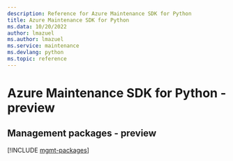 ```yaml
---
description: Reference for Azure Maintenance SDK for Python
title: Azure Maintenance SDK for Python
ms.data: 10/20/2022
author: lmazuel
ms.author: lmazuel
ms.service: maintenance
ms.devlang: python
ms.topic: reference
---
```

# Azure Maintenance SDK for Python - preview

## Management packages - preview
[!INCLUDE [mgmt-packages](maintenance-mgmt-index.md)]